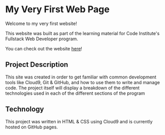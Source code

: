 # My Very First Web Page
Welcome to my very first website!

This website was built as part of the learning material for Code Institute's Fullstack Web Developer program.

You can check out the website [here](https://syler11.github.io/my-full-repo/)!

## Project Description
This site was created in order to get familiar with common development tools like Cloud9, Git & GitHub, and how to use them to write and manage code. The project itself will display a breakdown of the different technologies used in each of the different sections of the program

## Technology
This project was written in HTML & CSS using Cloud9 and is currently hosted on GitHub pages.